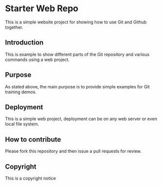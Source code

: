 # Starter Web Repo

This is a simple website project for showing how to use Git and Github together.

## Introduction

This is example to show different parts of the Git repository and various commands using a web project.

## Purpose

As stated above, the main purpose is to provide simple examples for Git training demos.

## Deployment

This is a simple web project, deployment can be on any web server or even local file system.

## How to contribute

Please fork this repository and then issue a pull requests for review.

## Copyright

This is a copyright notice